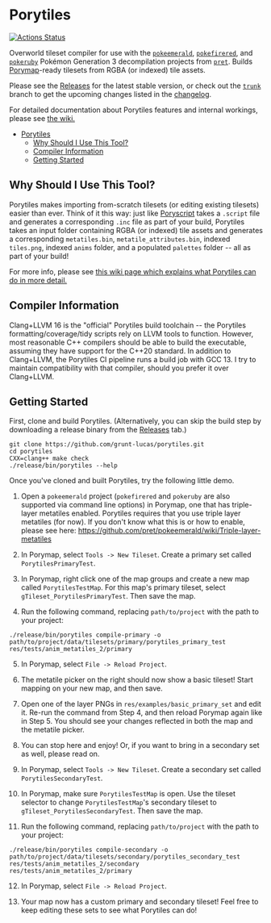 # Porytiles

[![Actions Status](https://github.com/grunt-lucas/porytiles/workflows/Build%20Porytiles/badge.svg)](https://github.com/grunt-lucas/porytiles/actions)

Overworld tileset compiler for use with the [`pokeemerald`](https://github.com/pret/pokeemerald),
[`pokefirered`](https://github.com/pret/pokefirered), and [`pokeruby`](https://github.com/pret/pokeruby) Pokémon
Generation 3 decompilation projects from [`pret`](https://github.com/pret). Builds
[Porymap](https://github.com/huderlem/porymap)-ready tilesets from RGBA (or indexed) tile assets.

Please see the [Releases](https://github.com/grunt-lucas/porytiles/releases) for the latest stable version, or check out
the [`trunk`](https://github.com/grunt-lucas/porytiles/tree/trunk) branch to get the upcoming changes listed in the
[changelog](https://github.com/grunt-lucas/porytiles/blob/trunk/CHANGELOG.md).

For detailed documentation about Porytiles features and internal workings, please see
[the wiki.](https://github.com/grunt-lucas/porytiles/wiki)

- [Porytiles](#porytiles)
  - [Why Should I Use This Tool?](#why-should-i-use-this-tool)
  - [Compiler Information](#compiler-information)
  - [Getting Started](#getting-started)

## Why Should I Use This Tool?

Porytiles makes importing from-scratch tilesets (or editing existing tilesets) easier than ever. Think of it this way:
just like [Poryscript](https://github.com/huderlem/poryscript) takes a `.script` file and generates a corresponding `.inc`
file as part of your build, Porytiles takes an input folder containing RGBA (or indexed) tile assets and generates a
corresponding `metatiles.bin`, `metatile_attributes.bin`, indexed `tiles.png`, indexed `anims` folder, and a populated
`palettes` folder -- all as part of your build!

For more info, please see
[this wiki page which explains what Porytiles can do in more detail.](https://github.com/grunt-lucas/porytiles/wiki/Why-Should-I-Use-This-Tool%3F)

## Compiler Information

Clang+LLVM 16 is the "official" Porytiles build toolchain -- the Porytiles formatting/coverage/tidy scripts rely on LLVM
tools to function. However, most reasonable C++ compilers should be able to build the executable, assuming they have
support for the C++20 standard. In addition to Clang+LLVM, the Porytiles CI pipeline runs a build job with GCC 13. I
try to maintain compatibility with that compiler, should you prefer it over Clang+LLVM.

## Getting Started

First, clone and build Porytiles. (Alternatively, you can skip the build step by downloading a release binary from the
[Releases](https://github.com/grunt-lucas/porytiles/releases) tab.)

```
git clone https://github.com/grunt-lucas/porytiles.git
cd porytiles
CXX=clang++ make check
./release/bin/porytiles --help
```

Once you've cloned and built Porytiles, try the following little demo.

1. Open a `pokeemerald` project (`pokefirered` and `pokeruby` are also supported via command line options) in Porymap,
   one that has triple-layer metatiles enabled. Porytiles requires that you use triple layer metatiles (for now). If you
   don't know what this is or how to enable, please see here:
   https://github.com/pret/pokeemerald/wiki/Triple-layer-metatiles

2. In Porymap, select `Tools -> New Tileset`. Create a primary set called `PorytilesPrimaryTest`.

3. In Porymap, right click one of the map groups and create a new map called `PorytilesTestMap`. For this map's primary
   tileset, select `gTileset_PorytilesPrimaryTest`. Then save the map.

4. Run the following command, replacing `path/to/project` with the path to your project:

```
./release/bin/porytiles compile-primary -o path/to/project/data/tilesets/primary/porytiles_primary_test res/tests/anim_metatiles_2/primary
```

5. In Porymap, select `File -> Reload Project`.

6. The metatile picker on the right should now show a basic tileset! Start mapping on your new map, and then save.

7. Open one of the layer PNGs in `res/examples/basic_primary_set` and edit it. Re-run the command from Step 4, and then
   reload Porymap again like in Step 5. You should see your changes reflected in both the map and the metatile picker.

8. You can stop here and enjoy! Or, if you want to bring in a secondary set as well, please read on.

9. In Porymap, select `Tools -> New Tileset`. Create a secondary set called `PorytilesSecondaryTest`.

10. In Porymap, make sure `PorytilesTestMap` is open. Use the tileset selector to change `PorytilesTestMap`'s secondary
    tileset to `gTileset_PorytilesSecondaryTest`. Then save the map.

11. Run the following command, replacing `path/to/project` with the path to your project:

```
./release/bin/porytiles compile-secondary -o path/to/project/data/tilesets/secondary/porytiles_secondary_test res/tests/anim_metatiles_2/secondary res/tests/anim_metatiles_2/primary
```

12. In Porymap, select `File -> Reload Project`.

13. Your map now has a custom primary and secondary tileset! Feel free to keep editing these sets to see what Porytiles
    can do!
